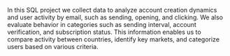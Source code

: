 In this SQL project we collect data to analyze account creation dynamics and user activity by email, such as sending, opening, and clicking.
We also evaluate behavior in categories such as sending interval, account verification, and subscription status.
This information enables us to compare activity between countries, identify key markets, and categorize users based on various criteria.

